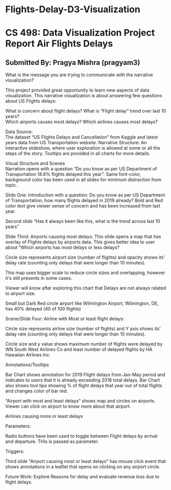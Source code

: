 # Flights-Delay-D3-Visualization
 
<h1>CS 498: Data Visualization Project Report Air Flights Delays  </h1>
<h2>Submitted By: Pragya Mishra (pragyam3) </h2>
 
What is the message you are trying to communicate with the narrative visualization? 

This project provided great opportunity to learn new aspects of data visualization. This narrative visualization is about answering few questions about US Flights delays:

  What is concern about flight delays? 
  What is “Flight delay” trend over last 10 years?  
  Which airports causes most delays? 
  Which airlines causes most delays? 
  
Data Source:  
The dataset “US Flights Delays and Cancellation” from Kaggle and latest years data from US Transportation website. 
Narrative Structure: 
An interactive slideshow, where user exploration is allowed at some or all the steps of the story. Tooltips are provided in all charts for more details. 
 
Visual Structure and Scenes  
Narration opens with a question “Do you know as per US Department of Transportation 18.8% flights delayed this year”. Same font-color, background color has been used in all slides for minimum distraction from topic. 

Slide One: Introduction with a question: Do you know as per US Department of Transportation, how many flights delayed in 2019 already? 
Bold and Red color text give viewer sense of concern and has been increased from last year. 

Second slide “Has it always been like this, what is the trend across last 10 years” 
  
Slide Third: Airports causing most delays: 
This slide opens a map that has overlay of Flights delays by airports data. This gives better idea to user about “Which airports has most delays or less delays? 
 
Circle size represents airport size (number of flights) and opacity shows its' delay rate (counting only delays that were longer than 10 minutes).  
 
This map uses bigger scale to reduce circle sizes and overlapping, however it's still presents in some cases. 
 
Viewer will know after exploring this chart that Delays are not always related to airport size.  
 
Small but Dark Red circle airport like Wilmington Airport, Wilmington, DE, has 40% delayed (40 of 100 flights)  

 
Scene/Slide Four: Airline with Most or least flight delays: 
 
Circle size represents airline size (number of flights) and Y axis shows its' delay rate (counting only delays that were longer than 10 minutes).  
 
Circle size and y value shows maximum number of flights were delayed by WN South West Airlines Co and least number of delayed flights by HA Hawaiian Airlines Inc. 

Annotations/Tooltips  

Bar Chart shows annotation for 2019 Flight delays from Jan-May period and indicates to users that it is already exceeding 2018 total delays. 
Bar Chart also shows tool tips showing % of flight delays that year out of total flights and changes color of bar red. 

“Airport with most and least delays” shows map and circles on airports. Viewer can click on airport to know more about that airport.  
 
Airlines causing more or least delays 
 
Parameters: 

Radio buttons have been used to toggle between Flight delays by arrival and departure. THis is passed as parameter. 

Triggers:

Third slide "Airport causing most or least delays"  has mouse click event that shows annotations in a leaflet that opens on clicking on any airport circle. 

Future Work: 
Explore Reasons for delay and evaluate revenue loss due to flight delays. 
